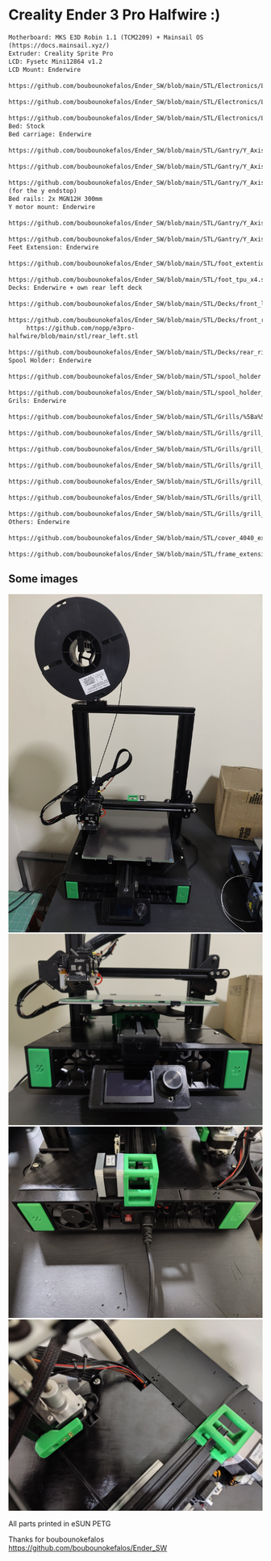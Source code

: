 # Creality Ender 3 Pro Halfwire :)
```
Motherboard: MKS E3D Robin 1.1 (TCM2209) + Mainsail OS (https://docs.mainsail.xyz/)
Extruder: Creality Sprite Pro
LCD: Fysetc Mini12864 v1.2
LCD Mount: Enderwire
    https://github.com/boubounokefalos/Ender_SW/blob/main/STL/Electronics/LCD/Mini12864/mount_mini12864.stl
    https://github.com/boubounokefalos/Ender_SW/blob/main/STL/Electronics/LCD/Mini12864/lcd_case_front_mini12864.stl
    https://github.com/boubounokefalos/Ender_SW/blob/main/STL/Electronics/LCD/Mini12864/lcd_case_rear_mini12864.stl
Bed: Stock
Bed carriage: Enderwire
     https://github.com/boubounokefalos/Ender_SW/blob/main/STL/Gantry/Y_Axis/y_axis_bed_carriage.stl
     https://github.com/boubounokefalos/Ender_SW/blob/main/STL/Gantry/Y_Axis/%5Ba%5D_y_belt_clip_x2.stl
     https://github.com/boubounokefalos/Ender_SW/blob/main/STL/Gantry/Y_Axis/%5Ba%5D_y_axis_ls_mount.stl (for the y endstop)
Bed rails: 2x MGN12H 300mm
Y motor mount: Enderwire
     https://github.com/boubounokefalos/Ender_SW/blob/main/STL/Gantry/Y_Axis/y_motor_mount_a.stl
     https://github.com/boubounokefalos/Ender_SW/blob/main/STL/Gantry/Y_Axis/y_motor_mount_b.stl
Feet Extension: Enderwire
     https://github.com/boubounokefalos/Ender_SW/blob/main/STL/foot_extention_x4.stl
     https://github.com/boubounokefalos/Ender_SW/blob/main/STL/foot_tpu_x4.stl
Decks: Enderwire + own rear left deck
     https://github.com/boubounokefalos/Ender_SW/blob/main/STL/Decks/front_left.stl
     https://github.com/boubounokefalos/Ender_SW/blob/main/STL/Decks/front_right.stl
     https://github.com/nopp/e3pro-halfwire/blob/main/stl/rear_left.stl
     https://github.com/boubounokefalos/Ender_SW/blob/main/STL/Decks/rear_right.stl
Spool Holder: Enderwire
     https://github.com/boubounokefalos/Ender_SW/blob/main/STL/spool_holder.stl
     https://github.com/boubounokefalos/Ender_SW/blob/main/STL/spool_holder_base.stl
Grils: Enderwire
     https://github.com/boubounokefalos/Ender_SW/blob/main/STL/Grills/%5Ba%5D_grill_endcap_x4.stl
     https://github.com/boubounokefalos/Ender_SW/blob/main/STL/Grills/grill_front_left.stl
     https://github.com/boubounokefalos/Ender_SW/blob/main/STL/Grills/grill_front_middle.stl
     https://github.com/boubounokefalos/Ender_SW/blob/main/STL/Grills/grill_front_right.stl
     https://github.com/boubounokefalos/Ender_SW/blob/main/STL/Grills/grill_rear_left.stl
     https://github.com/boubounokefalos/Ender_SW/blob/main/STL/Grills/grill_rear_middle.stl
     https://github.com/boubounokefalos/Ender_SW/blob/main/STL/Grills/grill_rear_right.stl
Others: Enderwire
     https://github.com/boubounokefalos/Ender_SW/blob/main/STL/cover_4040_extrusion_cut.stl
     https://github.com/boubounokefalos/Ender_SW/blob/main/STL/frame_extension_x2.stl
```

## Some images

![Image Alt](https://github.com/nopp/e3pro-halfwire/blob/main/imgs/front.jpg?raw=true)
![Image Alt](https://github.com/nopp/e3pro-halfwire/blob/main/imgs/front_panel.jpg?raw=true)
![Image Alt](https://github.com/nopp/e3pro-halfwire/blob/main/imgs/rear.jpg?raw=true)
![Image Alt](https://github.com/nopp/e3pro-halfwire/blob/main/imgs/rear_left_deck.jpg?raw=true)

All parts printed in eSUN PETG

Thanks for boubounokefalos
https://github.com/boubounokefalos/Ender_SW
